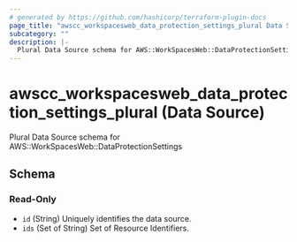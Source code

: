 ```yaml
---
# generated by https://github.com/hashicorp/terraform-plugin-docs
page_title: "awscc_workspacesweb_data_protection_settings_plural Data Source - terraform-provider-awscc"
subcategory: ""
description: |-
  Plural Data Source schema for AWS::WorkSpacesWeb::DataProtectionSettings
---
```


# awscc_workspacesweb_data_protection_settings_plural (Data Source)

Plural Data Source schema for AWS::WorkSpacesWeb::DataProtectionSettings



<!-- schema generated by tfplugindocs -->
## Schema

### Read-Only

- `id` (String) Uniquely identifies the data source.
- `ids` (Set of String) Set of Resource Identifiers.

